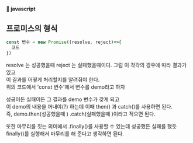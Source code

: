 #### :peach: javascript


## 프로미스의 형식
```js
const 변수 = new Promise((resolve, reject)=>{
  코드
})
```
resolve 는 성공했을때
reject 는 실패했을때이다. 그럼 이 각각의 경우에 따라 결과가 있고    
이 결과를 어떻게 처리할지를 알려줘야 한다.    
위의 코드에서 'const 변수'에서 변수를 demo라고 하자    
  
성공이든 실패이든 그 결과를 demo 변수가 갖게 되고   
이 demo의 내용을 꺼내야(?) 하는데 이때 then() 과 catch()를 사용하면 된다.   
즉, demo.then(성공했을때 ) .catch(실패했을때 )이라고 적으면 된다.    

또한 마무리를 짓는 의미에서 .finally()를 사용할 수 있는데 성공했든 실패를 했듯
finally()를 실행해서 마무리를 해 준다고 생각하면 된다.  


